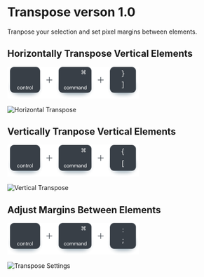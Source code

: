 # Transpose verson 1.0
Tranpose your selection and set pixel margins between elements.

## Horizontally Transpose Vertical Elements

<img src="imgs/Horizontal.png" width="300">

![Horizontal Transpose](gifs/TransposeH.gif)

## Vertically Tranpose Vertical Elements
<img src="imgs/Vertical.png" width="300">

![Vertical Transpose](gifs/TransposeV.gif)

## Adjust Margins Between Elements
<img src="imgs/Settings Keys.png" width="300">

![Transpose Settings](gifs/TransposeSettings.gif)
